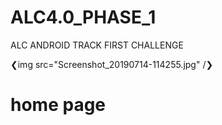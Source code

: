 # ALC4.0_PHASE_1
ALC ANDROID TRACK FIRST CHALLENGE 

❮img src="Screenshot_20190714-114255.jpg" /❯
<h1>home page</h1>
